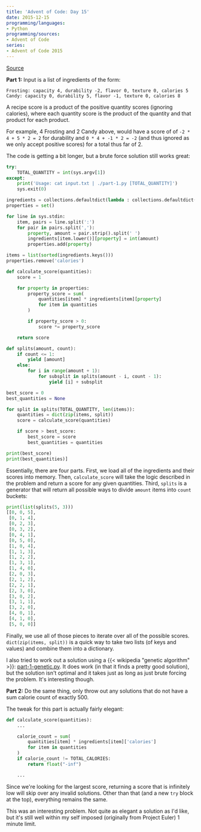 ```yaml
---
title: 'Advent of Code: Day 15'
date: 2015-12-15
programming/languages:
- Python
programming/sources:
- Advent of Code
series:
- Advent of Code 2015
---
```

<a href="http://adventofcode.com/day/15">Source</a>

**Part 1:** Input is a list of ingredients of the form:

```text
Frosting: capacity 4, durability -2, flavor 0, texture 0, calories 5
Candy: capacity 0, durability 5, flavor -1, texture 0, calories 8
```

A recipe score is a product of the positive quantity scores (ignoring calories), where each quantity score is the product of the quantity and that product for each product.

For example, 4 Frosting and 2 Candy above, would have a score of of `-2 * 4 + 5 * 2 = 2` for durability and `0 * 4 + -1 * 2 = -2` (and thus ignored as we only accept positive scores) for a total thus far of 2.

<!--more-->

The code is getting a bit longer, but a brute force solution still works great:

```python
try:
    TOTAL_QUANTITY = int(sys.argv[1])
except:
    print('Usage: cat input.txt | ./part-1.py [TOTAL_QUANTITY]')
    sys.exit(0)

ingredients = collections.defaultdict(lambda : collections.defaultdict(lambda : 0))
properties = set()

for line in sys.stdin:
    item, pairs = line.split(':')
    for pair in pairs.split(','):
        property, amount = pair.strip().split(' ')
        ingredients[item.lower()][property] = int(amount)
        properties.add(property)

items = list(sorted(ingredients.keys()))
properties.remove('calories')

def calculate_score(quantities):
    score = 1

    for property in properties:
        property_score = sum(
            quantities[item] * ingredients[item][property]
            for item in quantities
        )

        if property_score > 0:
            score *= property_score

    return score

def splits(amount, count):
    if count <= 1:
        yield [amount]
    else:
        for i in range(amount + 1):
            for subsplit in splits(amount - i, count - 1):
                yield [i] + subsplit

best_score = 0
best_quantities = None

for split in splits(TOTAL_QUANTITY, len(items)):
    quantities = dict(zip(items, split))
    score = calculate_score(quantities)

    if score > best_score:
        best_score = score
        best_quantities = quantities

print(best_score)
print(best_quantities)]
```

Essentially, there are four parts. First, we load all of the ingredients and their scores into memory. Then, `calculate_score` will take the logic described in the problem and return a score for any given quantities. Third, `splits` is a generator that will return all possible ways to divide `amount` items into `count` buckets:

```python
print(list(splits(5, 3)))
[[0, 0, 5],
 [0, 1, 4],
 [0, 2, 3],
 [0, 3, 2],
 [0, 4, 1],
 [0, 5, 0],
 [1, 0, 4],
 [1, 1, 3],
 [1, 2, 2],
 [1, 3, 1],
 [1, 4, 0],
 [2, 0, 3],
 [2, 1, 2],
 [2, 2, 1],
 [2, 3, 0],
 [3, 0, 2],
 [3, 1, 1],
 [3, 2, 0],
 [4, 0, 1],
 [4, 1, 0],
 [5, 0, 0]]
```

Finally, we use all of those pieces to iterate over all of the possible scores. `dict(zip(items, split))` is a quick way to take two lists (of keys and values) and combine them into a dictionary.

I also tried to work out a solution using a {{< wikipedia "genetic algorithm" >}}: <a href="https://github.com/jpverkamp/advent-of-code/blob/master/day-15/part-1-genetic.py">part-1-genetic.py</a>. It does work (in that it finds a pretty good solution), but the solution isn't optimal and it takes just as long as just brute forcing the problem. It's interesting though.

**Part 2:** Do the same thing, only throw out any solutions that do not have a sum calorie count of exactly 500.

The tweak for this part is actually fairly elegant:

```python
def calculate_score(quantities):
    ...

    calorie_count = sum(
        quantities[item] * ingredients[item]['calories']
        for item in quantities
    )
    if calorie_count != TOTAL_CALORIES:
        return float("-inf")

    ...
```

Since we're looking for the largest score, returning a score that is infinitely low will skip over any invalid solutions. Other than that (and a new `try` block at the top), everything remains the same.

This was an interesting problem. Not quite as elegant a solution as I'd like, but it's still well within my self imposed (originally from Project Euler) 1 minute limit.
